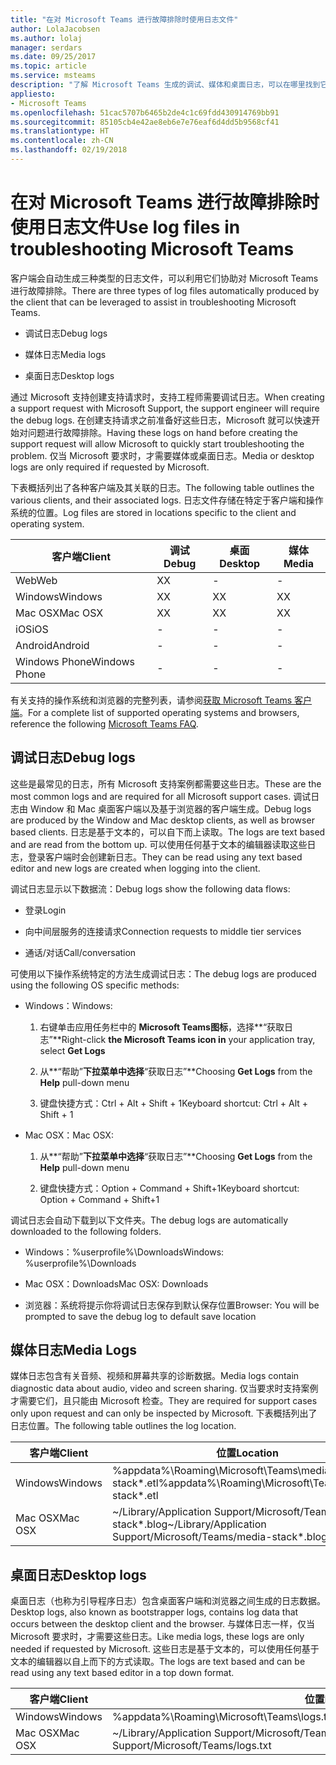 ```yaml
---
title: "在对 Microsoft Teams 进行故障排除时使用日志文件"
author: LolaJacobsen
ms.author: lolaj
manager: serdars
ms.date: 09/25/2017
ms.topic: article
ms.service: msteams
description: "了解 Microsoft Teams 生成的调试、媒体和桌面日志，可以在哪里找到它们，以及它们如何帮助进行故障排除。"
appliesto:
- Microsoft Teams
ms.openlocfilehash: 51cac5707b6465b2de4c1c69fdd430914769bb91
ms.sourcegitcommit: 85105cb4e42ae8eb6e7e76eaf6d4dd5b9568cf41
ms.translationtype: HT
ms.contentlocale: zh-CN
ms.lasthandoff: 02/19/2018
---
```

<a name="use-log-files-in-troubleshooting-microsoft-teams"></a><span data-ttu-id="f64d2-103">在对 Microsoft Teams 进行故障排除时使用日志文件</span><span class="sxs-lookup"><span data-stu-id="f64d2-103">Use log files in troubleshooting Microsoft Teams</span></span>
=================================================

<span data-ttu-id="f64d2-104">客户端会自动生成三种类型的日志文件，可以利用它们协助对 Microsoft Teams 进行故障排除。</span><span class="sxs-lookup"><span data-stu-id="f64d2-104">There are three types of log files automatically produced by the client that can be leveraged to assist in troubleshooting Microsoft Teams.</span></span>

-   <span data-ttu-id="f64d2-105">调试日志</span><span class="sxs-lookup"><span data-stu-id="f64d2-105">Debug logs</span></span>

-   <span data-ttu-id="f64d2-106">媒体日志</span><span class="sxs-lookup"><span data-stu-id="f64d2-106">Media logs</span></span>

-   <span data-ttu-id="f64d2-107">桌面日志</span><span class="sxs-lookup"><span data-stu-id="f64d2-107">Desktop logs</span></span>

<span data-ttu-id="f64d2-108">通过 Microsoft 支持创建支持请求时，支持工程师需要调试日志。</span><span class="sxs-lookup"><span data-stu-id="f64d2-108">When creating a support request with Microsoft Support, the support engineer will require the debug logs.</span></span> <span data-ttu-id="f64d2-109">在创建支持请求之前准备好这些日志，Microsoft 就可以快速开始对问题进行故障排除。</span><span class="sxs-lookup"><span data-stu-id="f64d2-109">Having these logs on hand before creating the support request will allow Microsoft to quickly start troubleshooting the problem.</span></span> <span data-ttu-id="f64d2-110">仅当 Microsoft 要求时，才需要媒体或桌面日志。</span><span class="sxs-lookup"><span data-stu-id="f64d2-110">Media or desktop logs are only required if requested by Microsoft.</span></span>

<span data-ttu-id="f64d2-111">下表概括列出了各种客户端及其关联的日志。</span><span class="sxs-lookup"><span data-stu-id="f64d2-111">The following table outlines the various clients, and their associated logs.</span></span> <span data-ttu-id="f64d2-112">日志文件存储在特定于客户端和操作系统的位置。</span><span class="sxs-lookup"><span data-stu-id="f64d2-112">Log files are stored in locations specific to the client and operating system.</span></span>


|<span data-ttu-id="f64d2-113">客户端</span><span class="sxs-lookup"><span data-stu-id="f64d2-113">Client</span></span> |<span data-ttu-id="f64d2-114">调试</span><span class="sxs-lookup"><span data-stu-id="f64d2-114">Debug</span></span>|<span data-ttu-id="f64d2-115">桌面</span><span class="sxs-lookup"><span data-stu-id="f64d2-115">Desktop</span></span>|<span data-ttu-id="f64d2-116">媒体</span><span class="sxs-lookup"><span data-stu-id="f64d2-116">Media</span></span>|
|---------|---------|---------|---------|
|<span data-ttu-id="f64d2-117">Web</span><span class="sxs-lookup"><span data-stu-id="f64d2-117">Web</span></span>    |<span data-ttu-id="f64d2-118">X</span><span class="sxs-lookup"><span data-stu-id="f64d2-118">X</span></span>         |-         |-         |
|<span data-ttu-id="f64d2-119">Windows</span><span class="sxs-lookup"><span data-stu-id="f64d2-119">Windows</span></span>     |<span data-ttu-id="f64d2-120">X</span><span class="sxs-lookup"><span data-stu-id="f64d2-120">X</span></span>         |<span data-ttu-id="f64d2-121">X</span><span class="sxs-lookup"><span data-stu-id="f64d2-121">X</span></span>         |<span data-ttu-id="f64d2-122">X</span><span class="sxs-lookup"><span data-stu-id="f64d2-122">X</span></span>         |
|<span data-ttu-id="f64d2-123">Mac OSX</span><span class="sxs-lookup"><span data-stu-id="f64d2-123">Mac OSX</span></span>     |<span data-ttu-id="f64d2-124">X</span><span class="sxs-lookup"><span data-stu-id="f64d2-124">X</span></span>         |<span data-ttu-id="f64d2-125">X</span><span class="sxs-lookup"><span data-stu-id="f64d2-125">X</span></span>         |<span data-ttu-id="f64d2-126">X</span><span class="sxs-lookup"><span data-stu-id="f64d2-126">X</span></span>         |
|<span data-ttu-id="f64d2-127">iOS</span><span class="sxs-lookup"><span data-stu-id="f64d2-127">iOS</span></span>     |-         |-         |-         |
|<span data-ttu-id="f64d2-128">Android</span><span class="sxs-lookup"><span data-stu-id="f64d2-128">Android</span></span>     |-         |-         |-         |
|<span data-ttu-id="f64d2-129">Windows Phone</span><span class="sxs-lookup"><span data-stu-id="f64d2-129">Windows Phone</span></span>     |-         |-         |-         |

<span data-ttu-id="f64d2-130">有关支持的操作系统和浏览器的完整列表，请参阅[获取 Microsoft Teams 客户端](get-clients.md)。</span><span class="sxs-lookup"><span data-stu-id="f64d2-130">For a complete list of supported operating systems and browsers, reference the following [Microsoft Teams FAQ](get-clients.md).</span></span>

<a name="debug-logs"></a><span data-ttu-id="f64d2-131">调试日志</span><span class="sxs-lookup"><span data-stu-id="f64d2-131">Debug logs</span></span>
---------------------------

<span data-ttu-id="f64d2-132">这些是最常见的日志，所有 Microsoft 支持案例都需要这些日志。</span><span class="sxs-lookup"><span data-stu-id="f64d2-132">These are the most common logs and are required for all Microsoft support cases.</span></span> <span data-ttu-id="f64d2-133">调试日志由 Window 和 Mac 桌面客户端以及基于浏览器的客户端生成。</span><span class="sxs-lookup"><span data-stu-id="f64d2-133">Debug logs are produced by the Window and Mac desktop clients, as well as browser based clients.</span></span> <span data-ttu-id="f64d2-134">日志是基于文本的，可以自下而上读取。</span><span class="sxs-lookup"><span data-stu-id="f64d2-134">The logs are text based and are read from the bottom up.</span></span> <span data-ttu-id="f64d2-135">可以使用任何基于文本的编辑器读取这些日志，登录客户端时会创建新日志。</span><span class="sxs-lookup"><span data-stu-id="f64d2-135">They can be read using any text based editor and new logs are created when logging into the client.</span></span>

<span data-ttu-id="f64d2-136">调试日志显示以下数据流：</span><span class="sxs-lookup"><span data-stu-id="f64d2-136">Debug logs show the following data flows:</span></span>

-   <span data-ttu-id="f64d2-137">登录</span><span class="sxs-lookup"><span data-stu-id="f64d2-137">Login</span></span>

-   <span data-ttu-id="f64d2-138">向中间层服务的连接请求</span><span class="sxs-lookup"><span data-stu-id="f64d2-138">Connection requests to middle tier services</span></span>

-   <span data-ttu-id="f64d2-139">通话/对话</span><span class="sxs-lookup"><span data-stu-id="f64d2-139">Call/conversation</span></span>

<span data-ttu-id="f64d2-140">可使用以下操作系统特定的方法生成调试日志：</span><span class="sxs-lookup"><span data-stu-id="f64d2-140">The debug logs are produced using the following OS specific methods:</span></span>

-   <span data-ttu-id="f64d2-141">Windows：</span><span class="sxs-lookup"><span data-stu-id="f64d2-141">Windows:</span></span>

    1.  <span data-ttu-id="f64d2-142">右键单击应用任务栏中的 **Microsoft Teams图标**，选择**“获取日志”**</span><span class="sxs-lookup"><span data-stu-id="f64d2-142">Right-click **the Microsoft Teams icon in** your application tray, select **Get Logs**</span></span>

    2.  <span data-ttu-id="f64d2-143">从**“帮助”**下拉菜单中选择**“获取日志”**</span><span class="sxs-lookup"><span data-stu-id="f64d2-143">Choosing **Get Logs** from the **Help** pull-down menu</span></span>

    3.  <span data-ttu-id="f64d2-144">键盘快捷方式：Ctrl + Alt + Shift + 1</span><span class="sxs-lookup"><span data-stu-id="f64d2-144">Keyboard shortcut: Ctrl + Alt + Shift + 1</span></span>

-   <span data-ttu-id="f64d2-145">Mac OSX：</span><span class="sxs-lookup"><span data-stu-id="f64d2-145">Mac OSX:</span></span>

    1.  <span data-ttu-id="f64d2-146">从**“帮助”**下拉菜单中选择**“获取日志”**</span><span class="sxs-lookup"><span data-stu-id="f64d2-146">Choosing **Get Logs** from the **Help** pull-down menu</span></span>

    2.  <span data-ttu-id="f64d2-147">键盘快捷方式：Option + Command + Shift+1</span><span class="sxs-lookup"><span data-stu-id="f64d2-147">Keyboard shortcut: Option + Command + Shift+1</span></span>

<span data-ttu-id="f64d2-148">调试日志会自动下载到以下文件夹。</span><span class="sxs-lookup"><span data-stu-id="f64d2-148">The debug logs are automatically downloaded to the following folders.</span></span>

-   <span data-ttu-id="f64d2-149">Windows：%userprofile%\\Downloads</span><span class="sxs-lookup"><span data-stu-id="f64d2-149">Windows: %userprofile%\\Downloads</span></span>

-   <span data-ttu-id="f64d2-150">Mac OSX：Downloads</span><span class="sxs-lookup"><span data-stu-id="f64d2-150">Mac OSX: Downloads</span></span>

-   <span data-ttu-id="f64d2-151">浏览器：系统将提示你将调试日志保存到默认保存位置</span><span class="sxs-lookup"><span data-stu-id="f64d2-151">Browser: You will be prompted to save the debug log to default save location</span></span>

<a name="media-logs"></a><span data-ttu-id="f64d2-152">媒体日志</span><span class="sxs-lookup"><span data-stu-id="f64d2-152">Media Logs</span></span>
---------------------------

<span data-ttu-id="f64d2-153">媒体日志包含有关音频、视频和屏幕共享的诊断数据。</span><span class="sxs-lookup"><span data-stu-id="f64d2-153">Media logs contain diagnostic data about audio, video and screen sharing.</span></span> <span data-ttu-id="f64d2-154">仅当要求时支持案例才需要它们，且只能由 Microsoft 检查。</span><span class="sxs-lookup"><span data-stu-id="f64d2-154">They are required for support cases only upon request and can only be inspected by Microsoft.</span></span> <span data-ttu-id="f64d2-155">下表概括列出了日志位置。</span><span class="sxs-lookup"><span data-stu-id="f64d2-155">The following table outlines the log location.</span></span>


|<span data-ttu-id="f64d2-156">客户端</span><span class="sxs-lookup"><span data-stu-id="f64d2-156">Client</span></span> |<span data-ttu-id="f64d2-157">位置</span><span class="sxs-lookup"><span data-stu-id="f64d2-157">Location</span></span> |
|---------|---------|
|<span data-ttu-id="f64d2-158">Windows</span><span class="sxs-lookup"><span data-stu-id="f64d2-158">Windows</span></span>     |<span data-ttu-id="f64d2-159">%appdata%\Roaming\Microsoft\Teams\media-stack\*.etl</span><span class="sxs-lookup"><span data-stu-id="f64d2-159">%appdata%\Roaming\Microsoft\Teams\media-stack\*.etl</span></span>         |
|<span data-ttu-id="f64d2-160">Mac OSX</span><span class="sxs-lookup"><span data-stu-id="f64d2-160">Mac OSX</span></span>     |<span data-ttu-id="f64d2-161">~/Library/Application Support/Microsoft/Teams/media-stack\*.blog</span><span class="sxs-lookup"><span data-stu-id="f64d2-161">~/Library/Application Support/Microsoft/Teams/media-stack\*.blog</span></span>         |


<a name="desktop-logs"></a><span data-ttu-id="f64d2-162">桌面日志</span><span class="sxs-lookup"><span data-stu-id="f64d2-162">Desktop logs</span></span>
---------------------

<span data-ttu-id="f64d2-163">桌面日志（也称为引导程序日志）包含桌面客户端和浏览器之间生成的日志数据。</span><span class="sxs-lookup"><span data-stu-id="f64d2-163">Desktop logs, also known as bootstrapper logs, contains log data that occurs between the desktop client and the browser.</span></span> <span data-ttu-id="f64d2-164">与媒体日志一样，仅当 Microsoft 要求时，才需要这些日志。</span><span class="sxs-lookup"><span data-stu-id="f64d2-164">Like media logs, these logs are only needed if requested by Microsoft.</span></span> <span data-ttu-id="f64d2-165">这些日志是基于文本的，可以使用任何基于文本的编辑器以自上而下的方式读取。</span><span class="sxs-lookup"><span data-stu-id="f64d2-165">The logs are text based and can be read using any text based editor in a top down format.</span></span>

|<span data-ttu-id="f64d2-166">客户端</span><span class="sxs-lookup"><span data-stu-id="f64d2-166">Client</span></span> |<span data-ttu-id="f64d2-167">位置</span><span class="sxs-lookup"><span data-stu-id="f64d2-167">Location</span></span> |
|---------|---------|
|<span data-ttu-id="f64d2-168">Windows</span><span class="sxs-lookup"><span data-stu-id="f64d2-168">Windows</span></span>     |<span data-ttu-id="f64d2-169">%appdata%\Roaming\Microsoft\Teams\logs.txt</span><span class="sxs-lookup"><span data-stu-id="f64d2-169">%appdata%\Roaming\Microsoft\Teams\logs.txt</span></span>         |
|<span data-ttu-id="f64d2-170">Mac OSX</span><span class="sxs-lookup"><span data-stu-id="f64d2-170">Mac OSX</span></span>     |<span data-ttu-id="f64d2-171">~/Library/Application Support/Microsoft/Teams/logs.txt</span><span class="sxs-lookup"><span data-stu-id="f64d2-171">~/Library/Application Support/Microsoft/Teams/logs.txt</span></span>         |
